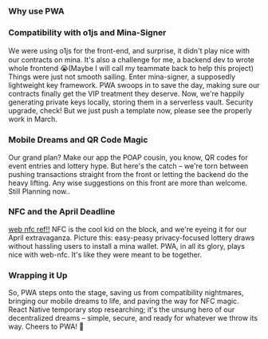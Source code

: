 ### Why use PWA
### Compatibility with o1js and Mina-Signer
Ｗe were using o1js for the front-end, and surprise, it didn't play nice with our contracts on mina. It's also a challenge for me, a backend dev to wrote whole frontend 😭(Maybe I will call my teammate back to help this project) Things were just not smooth sailing. Enter mina-signer, a supposedly lightweight key framework. PWA swoops in to save the day, making sure our contracts finally get the VIP treatment they deserve. Now, we're happily generating private keys locally, storing them in a serverless vault. Security upgrade, check! But we just push a template now, please see the properly work in March.

### Mobile Dreams and QR Code Magic
Our grand plan? Make our app the POAP cousin, you know, QR codes for event entries and lottery hype. But here's the catch – we're torn between pushing transactions straight from the front or letting the backend do the heavy lifting. Any wise suggestions on this front are more than welcome. Still Planning now..

### NFC and the April Deadline
[web nfc ref!!](https://whatpwacando.today/nfc/)
NFC is the cool kid on the block, and we're eyeing it for our April extravaganza. Picture this: easy-peasy privacy-focused lottery draws without hassling users to install a mina wallet. PWA, in all its glory, plays nice with web-nfc. It's like they were meant to be together.

### Wrapping it Up
So, PWA steps onto the stage, saving us from compatibility nightmares, bringing our mobile dreams to life, and paving the way for NFC magic. React Native temporary stop researching; it's the unsung hero of our decentralized dreams – simple, secure, and ready for whatever we throw its way. Cheers to PWA! 🚀